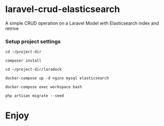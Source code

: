 # laravel-crud-elasticsearch
A simple CRUD operation on a Laravel Model with Elasticsearch index and retrive

### Setup project settings

```
cd ~/project-dir

composer install
```

```
cd ~/project-dir/laradock

docker-compose up -d nginx mysql elasticsearch

docker-compose exec workspace bash

php artisan migrate --seed
```

# Enjoy